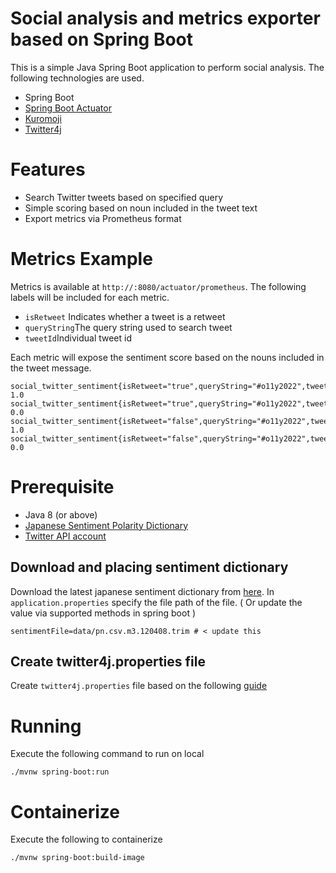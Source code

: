 # Social analysis and metrics exporter based on Spring Boot

This is a simple Java Spring Boot application to perform social analysis. The following technologies are used.

- Spring Boot
- [Spring Boot Actuator](https://docs.spring.io/spring-boot/docs/current/reference/html/actuator.html)  
- [Kuromoji](https://www.atilika.com/ja/kuromoji/)  
- [Twitter4j](https://twitter4j.org/en/index.html)

# Features

- Search Twitter tweets based on specified query
- Simple scoring based on noun included in the tweet text
- Export metrics via Prometheus format

# Metrics Example   


Metrics is available at `http://:8080/actuator/prometheus`. The following labels will be included for each metric.   

- `isRetweet` Indicates whether a tweet is a retweet
- `queryString`The query string used to search tweet
- `tweetId`Individual tweet id

Each metric will expose the sentiment score based on the nouns included in the tweet message.

```
social_twitter_sentiment{isRetweet="true",queryString="#o11y2022",tweetId="1476205741967294466",} 1.0
social_twitter_sentiment{isRetweet="true",queryString="#o11y2022",tweetId="1478281008890134528",} 0.0
social_twitter_sentiment{isRetweet="false",queryString="#o11y2022",tweetId="1476927383177412610",} 1.0
social_twitter_sentiment{isRetweet="false",queryString="#o11y2022",tweetId="1476085397315002369",} 0.0
```

# Prerequisite

- Java 8 (or above)
- [Japanese Sentiment Polarity Dictionary](https://www.cl.ecei.tohoku.ac.jp/Open_Resources-Japanese_Sentiment_Polarity_Dictionary.html)
- [Twitter API account](https://developer.twitter.com/en/docs/twitter-api/getting-started/getting-access-to-the-twitter-api)

## Download and placing sentiment dictionary

Download the latest japanese sentiment dictionary from [here](https://www.cl.ecei.tohoku.ac.jp/Open_Resources-Japanese_Sentiment_Polarity_Dictionary.html). In `application.properties` specify the file path of the file. 
( Or update the value via supported methods in spring boot )

```
sentimentFile=data/pn.csv.m3.120408.trim # < update this 
```

## Create twitter4j.properties file

Create `twitter4j.properties` file based on the following [guide](https://twitter4j.org/en/configuration.html)

# Running

Execute the following command to run on local

```
./mvnw spring-boot:run
```

# Containerize

Execute the following to containerize

```
./mvnw spring-boot:build-image
```
